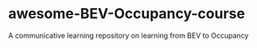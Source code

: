 # awesome-BEV-Occupancy-course
A communicative learning repository on learning from BEV to Occupancy
